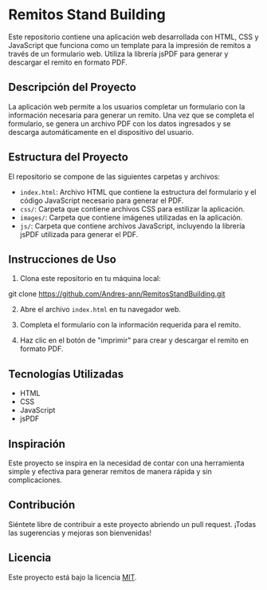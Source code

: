# Remitos Stand Building

Este repositorio contiene una aplicación web desarrollada con HTML, CSS y JavaScript que funciona como un template para la impresión de remitos a través de un formulario web. Utiliza la librería jsPDF para generar y descargar el remito en formato PDF.

## Descripción del Proyecto

La aplicación web permite a los usuarios completar un formulario con la información necesaria para generar un remito. Una vez que se completa el formulario, se genera un archivo PDF con los datos ingresados y se descarga automáticamente en el dispositivo del usuario.

## Estructura del Proyecto

El repositorio se compone de las siguientes carpetas y archivos:

- `index.html`: Archivo HTML que contiene la estructura del formulario y el código JavaScript necesario para generar el PDF.
- `css/`: Carpeta que contiene archivos CSS para estilizar la aplicación.
- `images/`: Carpeta que contiene imágenes utilizadas en la aplicación.
- `js/`: Carpeta que contiene archivos JavaScript, incluyendo la librería jsPDF utilizada para generar el PDF.

## Instrucciones de Uso

1. Clona este repositorio en tu máquina local:

git clone https://github.com/Andres-ann/RemitosStandBuilding.git

2. Abre el archivo `index.html` en tu navegador web.

3. Completa el formulario con la información requerida para el remito.

4. Haz clic en el botón de "imprimir" para crear y descargar el remito en formato PDF.

## Tecnologías Utilizadas

- HTML
- CSS
- JavaScript
- jsPDF

## Inspiración

Este proyecto se inspira en la necesidad de contar con una herramienta simple y efectiva para generar remitos de manera rápida y sin complicaciones.

## Contribución

Siéntete libre de contribuir a este proyecto abriendo un pull request. ¡Todas las sugerencias y mejoras son bienvenidas!

## Licencia

Este proyecto está bajo la licencia [MIT](LICENSE).
